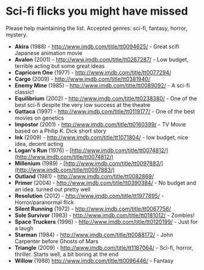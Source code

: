 Sci-fi flicks you might have missed
===============

Please help maintaining the list. Accepted genres: sci-fi, fantasy, horror, mystery.

- **Akira** (1988) - http://www.imdb.com/title/tt0094625/ - Great scifi Japanese animation movie
- **Avalon** (2001) - http://www.imdb.com/title/tt0267287/ - Low budget, terrible acting but some great ideas
- **Capricorn One** (1977) - http://www.imdb.com/title/tt0077294/
- **Cargo** (2009) - http://www.imdb.com/title/tt0381940/
- **Enemy Mine** (1985) - http://www.imdb.com/title/tt0089092/ - A sci-fi classic!
- **Equilibrium** (2002) - http://www.imdb.com/title/tt0238380/ - One of the best sci-fi despite the very low success at the theatre
- **Gattaca** (1997) - http://www.imdb.com/title/tt0119177/ - One of the best movies on genetics
- **Impostor** (2001) - http://www.imdb.com/title/tt0160399/ - TV Movie based on a Philip K. Dick short story
- **Ink** (2009) - http://www.imdb.com/title/tt1071804/ - low budget, nice idea, decent acting
- **Logan's Run** (1976) - [http://www.imdb.com/title/tt0074812/](http://www.imdb.com/title/tt0074812/)
- **Millenium** (1989) - [http://www.imdb.com/title/tt0097883/](http://www.imdb.com/title/tt0097883/)
- **Outland** (1981) - http://www.imdb.com/title/tt0082869/
- **Primer** (2004) - http://www.imdb.com/title/tt0390384/ - No budget and an idea. turned out pretty well
- **Resolution** (2012) - http://www.imdb.com/title/tt1977895/ - Horror/paranormal flick
- **Silent Running** (1972) - http://www.imdb.com/title/tt0067756/
- **Sole Survivor** (1983) - http://www.imdb.com/title/tt0181012/ - Zombies!
- **Space Truckers** (1996) - http://www.imdb.com/title/tt0120199/ - Just for a laugh
- **Starman** (1984) - http://www.imdb.com/title/tt0088172/ - John Carpenter before Ghosts of Mars
- **Triangle** (2009) - http://www.imdb.com/title/tt1187064/ - Sci-fi, horror, thriller. Starts well, a bit boring at the end
- **Willow** (1988) http://www.imdb.com/title/tt0096446/ - Fantasy
